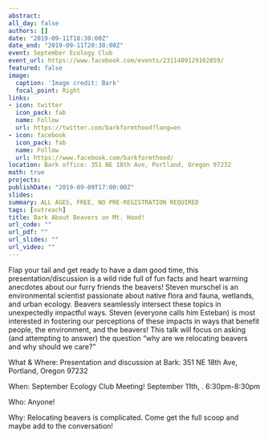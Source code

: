 ```yaml
---
abstract: 
all_day: false
authors: []
date: "2019-09-11T18:30:00Z"
date_end: "2019-09-11T20:30:00Z"
event: September Ecology Club
event_url: https://www.facebook.com/events/2311489129102859/
featured: false
image:
  caption: 'Image credit: Bark'
  focal_point: Right
links:
- icon: twitter
  icon_pack: fab
  name: Follow
  url: https://twitter.com/barkformthood?lang=en
- icon: facebook
  icon_pack: fab
  name: Follow
  url: https://www.facebook.com/barkformthood/
location: Bark office: 351 NE 18th Ave, Portland, Oregon 97232
math: true
projects:
publishDate: "2019-09-09T17:00:00Z"
slides: 
summary: ALL AGES, FREE, NO PRE-REGISTRATION REQUIRED
tags: [outreach]
title: Bark About Beavers on Mt. Hood!
url_code: ""
url_pdf: ""
url_slides: ""
url_video: ""
---
```


Flap your tail and get ready to have a dam good time, this presentation/discussion is a wild ride full of fun facts and heart warming anecdotes about our furry friends the beavers! Steven murschel is an environmental scientist passionate about native flora and fauna, wetlands, and urban ecology. Beavers seamlessly intersect these topics in unexpectedly impactful ways. Steven (everyone calls him Esteban) is most interested in fostering our perceptions of these impacts in ways that benefit people, the environment, and the beavers! This talk will focus on asking (and attempting to answer) the question “why are we relocating beavers and why should we care?”

What & Where: Presentation and discussion at Bark: 351 NE 18th Ave, Portland, Oregon 97232

When: September Ecology Club Meeting! September 11th, . 6:30pm-8:30pm

Who: Anyone!

Why: Relocating beavers is complicated. Come get the full scoop and maybe add to the conversation!